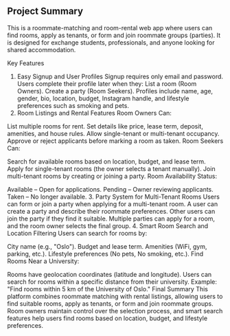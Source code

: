 ## Project Summary
This is a roommate-matching and room-rental web app where users can find rooms, apply as tenants, or form and join roommate groups (parties). It is designed for exchange students, professionals, and anyone looking for shared accommodation.

Key Features
1. Easy Signup and User Profiles
Signup requires only email and password.
Users complete their profile later when they:
List a room (Room Owners).
Create a party (Room Seekers).
Profiles include name, age, gender, bio, location, budget, Instagram handle, and lifestyle preferences such as smoking and pets.
2. Room Listings and Rental Features
Room Owners Can:

List multiple rooms for rent.
Set details like price, lease term, deposit, amenities, and house rules.
Allow single-tenant or multi-tenant occupancy.
Approve or reject applicants before marking a room as taken.
Room Seekers Can:

Search for available rooms based on location, budget, and lease term.
Apply for single-tenant rooms (the owner selects a tenant manually).
Join multi-tenant rooms by creating or joining a party.
Room Availability Status:

Available – Open for applications.
Pending – Owner reviewing applicants.
Taken – No longer available.
3. Party System for Multi-Tenant Rooms
Users can form or join a party when applying for a multi-tenant room.
A user can create a party and describe their roommate preferences.
Other users can join the party if they find it suitable.
Multiple parties can apply for a room, and the room owner selects the final group.
4. Smart Room Search and Location Filtering
Users can search for rooms by:

City name (e.g., "Oslo").
Budget and lease term.
Amenities (WiFi, gym, parking, etc.).
Lifestyle preferences (No pets, No smoking, etc.).
Find Rooms Near a University:

Rooms have geolocation coordinates (latitude and longitude).
Users can search for rooms within a specific distance from their university.
Example: "Find rooms within 5 km of the University of Oslo."
Final Summary
This platform combines roommate matching with rental listings, allowing users to find suitable rooms, apply as tenants, or form and join roommate groups. Room owners maintain control over the selection process, and smart search features help users find rooms based on location, budget, and lifestyle preferences.